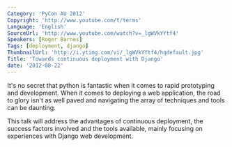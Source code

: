 ```yaml
---
Category: 'PyCon AU 2012'
Copyright: 'http://www.youtube.com/t/terms'
Language: 'English'
SourceUrl: 'http://www.youtube.com/watch?v=_lgWVkYYtf4'
Speakers: [Roger Barnes]
Tags: [deployment, django]
ThumbnailUrl: 'http://i.ytimg.com/vi/_lgWVkYYtf4/hqdefault.jpg'
Title: 'Towards continuous deployment with Django'
date: '2012-08-22'
---
```

It's no secret that python is fantastic when it comes to rapid prototyping and
development. When it comes to deploying a web application, the road to glory
isn't as well paved and navigating the array of techniques and tools can be
daunting.

This talk will address the advantages of continuous deployment, the success
factors involved and the tools available, mainly focusing on experiences with
Django web development.


